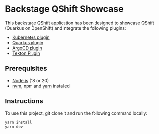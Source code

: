 # Backstage QShift Showcase

This backstage QShift application has been designed to showcase QShift (Quarkus on OpenShift) and integrate the following plugins:
- [Kubernetes plugin](https://backstage.io/docs/features/kubernetes/installation)
- [Quarkus plugin](https://github.com/q-shift/backstage-plugins)
- [ArgoCD plugin](https://github.com/RoadieHQ/roadie-backstage-plugins/tree/main/plugins/frontend/backstage-plugin-argo-cd)
- [Tekton Plugin](https://github.com/janus-idp/backstage-plugins/tree/main/plugins/tekton)

## Prerequisites

- [Node.js](https://nodejs.org/en) (18 or 20)
- [nvm](https://github.com/nvm-sh/nvm), npm and [yarn](https://classic.yarnpkg.com/lang/en/docs/install/#mac-stable) installed

## Instructions

To use this project, git clone it and run the following command locally:

```sh
yarn install
yarn dev
```
